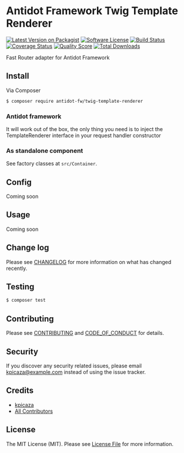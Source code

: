# Antidot Framework Twig Template Renderer

[![Latest Version on Packagist][ico-version]][link-packagist]
[![Software License][ico-license]](LICENSE.md)
[![Build Status][ico-travis]][link-travis]
[![Coverage Status][ico-scrutinizer]][link-scrutinizer]
[![Quality Score][ico-code-quality]][link-code-quality]
[![Total Downloads][ico-downloads]][link-downloads]

Fast Router adapter for Antidot Framework

## Install

Via Composer

``` bash
$ composer require antidot-fw/twig-template-renderer
```

### Antidot framework

It will work out of the box, the only thing you need is to inject the TemplateRenderer interface in your request handler constructor

### As standalone component

See factory classes at `src/Container`.

## Config

Coming soon

## Usage

Coming soon

## Change log

Please see [CHANGELOG](CHANGELOG.md) for more information on what has changed recently.

## Testing

``` bash
$ composer test
```

## Contributing

Please see [CONTRIBUTING](CONTRIBUTING.md) and [CODE_OF_CONDUCT](CODE_OF_CONDUCT.md) for details.

## Security

If you discover any security related issues, please email kpicaza@example.com instead of using the issue tracker.

## Credits

- [kpicaza][link-author]
- [All Contributors][link-contributors]

## License

The MIT License (MIT). Please see [License File](LICENSE.md) for more information.

[ico-version]: https://img.shields.io/packagist/v/antidot-fw/twig-template-renderer.svg?style=flat-square
[ico-license]: https://img.shields.io/badge/license-MIT-brightgreen.svg?style=flat-square
[ico-travis]: https://img.shields.io/travis/antidot-fw/twig-template-renderer/master.svg?style=flat-square
[ico-scrutinizer]: https://img.shields.io/scrutinizer/coverage/g/antidot-fw/twig-template-renderer.svg?style=flat-square
[ico-code-quality]: https://img.shields.io/scrutinizer/g/antidot-fw/twig-template-renderer.svg?style=flat-square
[ico-downloads]: https://img.shields.io/packagist/dt/antidot-fw/twig-template-renderer.svg?style=flat-square

[link-packagist]: https://packagist.org/packages/antidot-fw/twig-template-renderer
[link-travis]: https://travis-ci.org/antidot-fw/twig-template-renderer
[link-scrutinizer]: https://scrutinizer-ci.com/g/antidot-fw/twig-template-renderer/code-structure
[link-code-quality]: https://scrutinizer-ci.com/g/antidot-fw/twig-template-renderer
[link-downloads]: https://packagist.org/packages/antidot-fw/twig-template-renderer
[link-author]: https://github.com/kpicaza
[link-contributors]: ../../contributors
